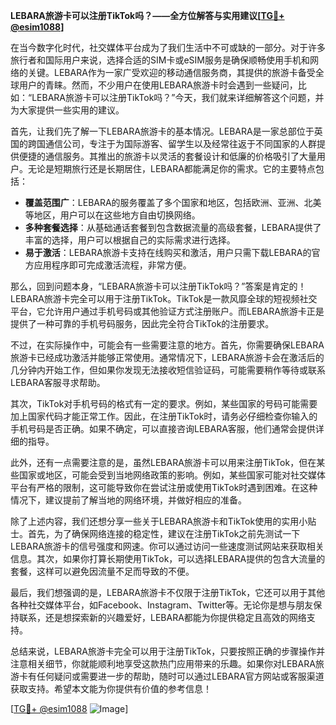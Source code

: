 **LEBARA旅游卡可以注册TikTok吗？——全方位解答与实用建议[[TG💪+ @esim1088](https://t.me/s/esim1088)]**

在当今数字化时代，社交媒体平台成为了我们生活中不可或缺的一部分。对于许多旅行者和国际用户来说，选择合适的SIM卡或eSIM服务是确保顺畅使用手机和网络的关键。LEBARA作为一家广受欢迎的移动通信服务商，其提供的旅游卡备受全球用户的青睐。然而，不少用户在使用LEBARA旅游卡时会遇到一些疑问，比如：“LEBARA旅游卡可以注册TikTok吗？”今天，我们就来详细解答这个问题，并为大家提供一些实用的建议。

首先，让我们先了解一下LEBARA旅游卡的基本情况。LEBARA是一家总部位于英国的跨国通信公司，专注于为国际游客、留学生以及经常往返于不同国家的人群提供便捷的通信服务。其推出的旅游卡以灵活的套餐设计和低廉的价格吸引了大量用户。无论是短期旅行还是长期居住，LEBARA都能满足你的需求。它的主要特点包括：

- **覆盖范围广**：LEBARA的服务覆盖了多个国家和地区，包括欧洲、亚洲、北美等地区，用户可以在这些地方自由切换网络。
- **多种套餐选择**：从基础通话套餐到包含数据流量的高级套餐，LEBARA提供了丰富的选择，用户可以根据自己的实际需求进行选择。
- **易于激活**：LEBARA旅游卡支持在线购买和激活，用户只需下载LEBARA的官方应用程序即可完成激活流程，非常方便。

那么，回到问题本身，“LEBARA旅游卡可以注册TikTok吗？”答案是肯定的！LEBARA旅游卡完全可以用于注册TikTok。TikTok是一款风靡全球的短视频社交平台，它允许用户通过手机号码或其他验证方式注册账户。而LEBARA旅游卡正是提供了一种可靠的手机号码服务，因此完全符合TikTok的注册要求。

不过，在实际操作中，可能会有一些需要注意的地方。首先，你需要确保LEBARA旅游卡已经成功激活并能够正常使用。通常情况下，LEBARA旅游卡会在激活后的几分钟内开始工作，但如果你发现无法接收短信验证码，可能需要稍作等待或联系LEBARA客服寻求帮助。

其次，TikTok对手机号码的格式有一定的要求。例如，某些国家的号码可能需要加上国家代码才能正常工作。因此，在注册TikTok时，请务必仔细检查你输入的手机号码是否正确。如果不确定，可以直接咨询LEBARA客服，他们通常会提供详细的指导。

此外，还有一点需要注意的是，虽然LEBARA旅游卡可以用来注册TikTok，但在某些国家或地区，可能会受到当地网络政策的影响。例如，某些国家可能对社交媒体平台有严格的限制，这可能导致你在尝试注册或使用TikTok时遇到困难。在这种情况下，建议提前了解当地的网络环境，并做好相应的准备。

除了上述内容，我们还想分享一些关于LEBARA旅游卡和TikTok使用的实用小贴士。首先，为了确保网络连接的稳定性，建议在注册TikTok之前先测试一下LEBARA旅游卡的信号强度和网速。你可以通过访问一些速度测试网站来获取相关信息。其次，如果你打算长期使用TikTok，可以选择LEBARA提供的包含大流量的套餐，这样可以避免因流量不足而导致的不便。

最后，我们想强调的是，LEBARA旅游卡不仅限于注册TikTok，它还可以用于其他各种社交媒体平台，如Facebook、Instagram、Twitter等。无论你是想与朋友保持联系，还是想探索新的兴趣爱好，LEBARA都能为你提供稳定且高效的网络支持。

总结来说，LEBARA旅游卡完全可以用于注册TikTok，只要按照正确的步骤操作并注意相关细节，你就能顺利地享受这款热门应用带来的乐趣。如果你对LEBARA旅游卡有任何疑问或需要进一步的帮助，随时可以通过LEBARA官方网站或客服渠道获取支持。希望本文能为你提供有价值的参考信息！

[[TG💪+ @esim1088](https://t.me/s/esim1088) ![Image](https://i.postimg.cc/4NQfJmqS/Snipaste-2025-05-13-00-14-12.png)]